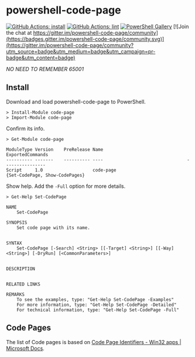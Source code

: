 # powershell-code-page

[![GitHub Actions: install](https://github.com/kakkun61/powershell-code-page/workflows/install/badge.svg)](https://github.com/kakkun61/powershell-code-page/actions?query=workflow%3Ainstall) [![GitHub Actions: lint](https://github.com/kakkun61/powershell-code-page/workflows/lint/badge.svg)](https://github.com/kakkun61/powershell-code-page/actions?query=workflow%3Alint) [![PowerShell Gallery](https://img.shields.io/powershellgallery/p/code-page.svg)](https://www.powershellgallery.com/packages/code-page/) [![Join the chat at https://gitter.im/powershell-code-page/community](https://badges.gitter.im/powershell-code-page/community.svg)](https://gitter.im/powershell-code-page/community?utm_source=badge&utm_medium=badge&utm_campaign=pr-badge&utm_content=badge)

*NO NEED TO REMEMBER 65001*

## Install

Download and load powershell-code-page to PowerShell.

```
> Install-Module code-page
> Import-Module code-page
```

Confirm its info.

```
> Get-Module code-page

ModuleType Version    PreRelease Name                                ExportedCommands
---------- -------    ---------- ----                                ----------------
Script     1.0                   code-page                           {Set-CodePage, Show-CodePages}
```

Show help. Add the `-Full` option for more details.

```
> Get-Help Set-CodePage

NAME
    Set-CodePage

SYNOPSIS
    Set code page with its name.


SYNTAX
    Set-CodePage [-Search] <String> [[-Target] <String>] [[-Way] <String>] [-DryRun] [<CommonParameters>]


DESCRIPTION


RELATED LINKS

REMARKS
    To see the examples, type: "Get-Help Set-CodePage -Examples"
    For more information, type: "Get-Help Set-CodePage -Detailed"
    For technical information, type: "Get-Help Set-CodePage -Full"
```

## Code Pages

The list of Code pages is based on [Code Page Identifiers - Win32 apps | Microsoft Docs](https://docs.microsoft.com/en-us/windows/win32/intl/code-page-identifiers).
